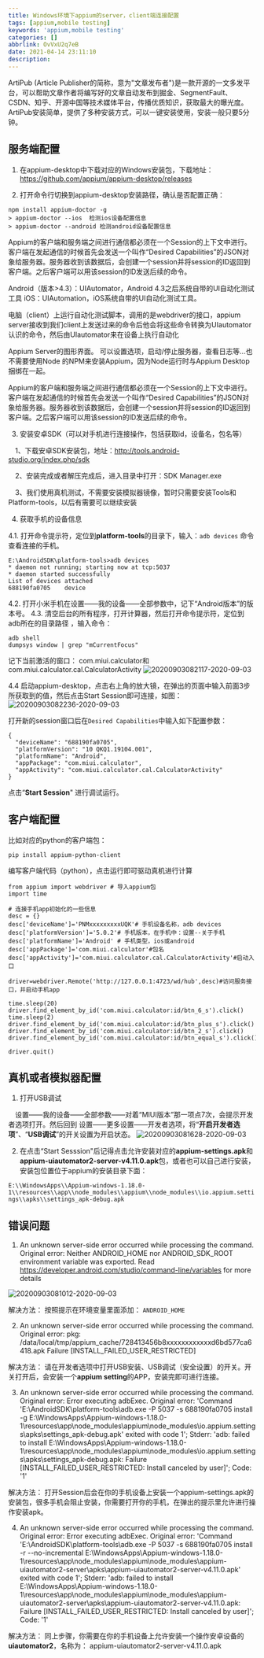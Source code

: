 ```yaml
---
title: Windows环境下appium的server，client端连接配置
tags: [appium,mobile testing]
keywords: 'appium,mobile testing'
categories: []
abbrlink: OvVxU2q7eB
date: 2021-04-14 23:11:10
description:
---
```


ArtiPub (Article Publisher的简称，意为"文章发布者")是一款开源的一文多发平台，可以帮助文章作者将编写好的文章自动发布到掘金、SegmentFault、CSDN、知乎、开源中国等技术媒体平台，传播优质知识，获取最大的曝光度。ArtiPub安装简单，提供了多种安装方式，可以一键安装使用，安装一般只要5分钟。

## 服务端配置

1. 在appium-desktop中下载对应的Windows安装包，下载地址： <https://github.com/appium/appium-desktop/releases>

2. 打开命令行切换到appium-desktop安装路径，确认是否配置正确：

```
npm install appium-doctor -g
> appium-doctor --ios  检测ios设备配置信息
> appium-doctor --android 检测android设备配置信息
```

Appium的客户端和服务端之间进行通信都必须在一个Session的上下文中进行。客户端在发起通信的时候首先会发送一个叫作“Desired Capabilities”的JSON对象给服务器。服务器收到该数据后，会创建一个session并将session的ID返回到客户端。之后客户端可以用该session的ID发送后续的命令。

Android（版本>4.3）：UIAutomator，Android 4.3之后系统自带的UI自动化测试工具
iOS：UIAutomation，iOS系统自带的UI自动化测试工具。

电脑（client）上运行自动化测试脚本，调用的是webdriver的接口，appium server接收到我们client上发送过来的命令后他会将这些命令转换为UIautomator认识的命令，然后由UIautomator来在设备上执行自动化

Appium Server的图形界面。 可以设置选项，启动/停止服务器，查看日志等...也不需要使用Node 的NPM来安装Appium，因为Node运行时与Appium Desktop捆绑在一起。

Appium的客户端和服务端之间进行通信都必须在一个Session的上下文中进行。客户端在发起通信的时候首先会发送一个叫作“Desired Capabilities”的JSON对象给服务器。服务器收到该数据后，会创建一个session并将session的ID返回到客户端。之后客户端可以用该session的ID发送后续的命令。

3. 安装安卓SDK（可以对手机进行连接操作，包括获取id，设备名，包名等）

　1、下载安卓SDK安装包，地址：<http://tools.android-studio.org/index.php/sdk>

　2、安装完成或者解压完成后，进入目录中打开：SDK Manager.exe

　3、我们使用真机测试，不需要安装模拟器镜像，暂时只需要安装Tools和Platform-tools，以后有需要可以继续安装

4. 获取手机的设备信息

4.1. 打开命令提示符，定位到**platform-tools**的目录下，输入：`adb devices` 命令查看连接的手机。

```
E:\AndroidSDK\platform-tools>adb devices
* daemon not running; starting now at tcp:5037
* daemon started successfully
List of devices attached
688190fa0705    device
```

4.2. 打开小米手机在设置——我的设备——全部参数中，记下“Android版本”的版本号。
4.3.  清空后台的所有程序，打开计算器，然后打开命令提示符，定位到adb所在的目录路径
，输入命令：

```
adb shell
dumpsys window | grep "mCurrentFocus"
```

记下当前激活的窗口： com.miui.calculator和com.miui.calculator.cal.CalculatorActivity
![20200903082117-2020-09-03](https://raw.githubusercontent.com/alterhu2020/StorageHub/master/img/20200903082117-2020-09-03.png)

4.4 启动appium-desktop，点击右上角的放大镜，在弹出的页面中输入前面3步所获取到的值，然后点击Start Session即可连接，如图：
![20200903082236-2020-09-03](https://raw.githubusercontent.com/alterhu2020/StorageHub/master/img/20200903082236-2020-09-03.png)

打开新的session窗口后在`Desired Capabilities`中输入如下配置参数：

```
{
  "deviceName": "688190fa0705",
  "platformVersion": "10 QKQ1.19104.001",
  "platformName": "Android",
  "appPackage": "com.miui.calculator",
  "appActivity": "com.miui.calculator.cal.CalculatorActivity"
}
```

点击“**Start Session**" 进行调试运行。

## 客户端配置

比如对应的python的客户端包：

```
pip install appium-python-client
```

编写客户端代码（python），点击运行即可驱动真机进行计算

```
from appium import webdriver # 导入appium包
import time

# 连接手机app初始化的一些信息
desc = {}
desc['deviceName']='PNMxxxxxxxxxUQK'# 手机设备名称，adb devices
desc['platformVersion']='5.0.2'# 手机版本，在手机中：设置--关于手机
desc['platformName']='Android' # 手机类型，ios或android
desc['appPackage']='com.miui.calculator'#包名
desc['appActivity']='com.miui.calculator.cal.CalculatorActivity'#启动入口

driver=webdriver.Remote('http://127.0.0.1:4723/wd/hub',desc)#访问服务接口，并启动手机app

time.sleep(20)
driver.find_element_by_id('com.miui.calculator:id/btn_6_s').click()
time.sleep(2)
driver.find_element_by_id('com.miui.calculator:id/btn_plus_s').click()
driver.find_element_by_id('com.miui.calculator:id/btn_2_s').click()
driver.find_element_by_id('com.miui.calculator:id/btn_equal_s').click()

driver.quit()
```

## 真机或者模拟器配置

1. 打开USB调试

　设置——我的设备——全部参数——对着“MIUI版本”那一项点7次，会提示开发者选项打开。然后回到 设置——更多设置——开发者选项，将“**开启开发者选项**”、“**USB调试**”的开关设置为开启状态。
![20200903081628-2020-09-03](https://raw.githubusercontent.com/alterhu2020/StorageHub/master/img/20200903081628-2020-09-03.png)

2. 在点击“Start Sesssion"后记得点击允许安装对应的**appium-settings.apk**和 **appium-uiautomator2-server-v4.11.0.apk**包，或者也可以自己进行安装，安装包位置位于appium的安装目录下面：

`E:\\WindowsApps\\Appium-windows-1.18.0-1\\resources\\app\\node_modules\\appium\\node_modules\\io.appium.settings\\apks\\settings_apk-debug.apk`

## 错误问题

1. An unknown server-side error occurred while processing the command. Original error: Neither ANDROID_HOME nor ANDROID_SDK_ROOT environment variable was exported. Read <https://developer.android.com/studio/command-line/variables> for more details

![20200903081012-2020-09-03](https://raw.githubusercontent.com/alterhu2020/StorageHub/master/img/20200903081012-2020-09-03.png)

解决方法： 按照提示在环境变量里面添加： `ANDROID_HOME`

2. An unknown server-side error occurred while processing the command. Original error: pkg: /data/local/tmp/appium_cache/728413456b8xxxxxxxxxxxxd6bd577ca6418.apk Failure [INSTALL_FAILED_USER_RESTRICTED]

解决方法： 请在开发者选项中打开USB安装、USB调试（安全设置）的开关。开关打开后，会安装一个**appium setting**的APP，安装完即可进行连接。

3. An unknown server-side error occurred while processing the command. Original error: Error executing adbExec. Original error: 'Command 'E:\\AndroidSDK\\platform-tools\\adb.exe -P 5037 -s 688190fa0705 install -g E:\\WindowsApps\\Appium-windows-1.18.0-1\\resources\\app\\node_modules\\appium\\node_modules\\io.appium.settings\\apks\\settings_apk-debug.apk' exited with code 1'; Stderr: 'adb: failed to install E:\WindowsApps\Appium-windows-1.18.0-1\resources\app\node_modules\appium\node_modules\io.appium.settings\apks\settings_apk-debug.apk: Failure [INSTALL_FAILED_USER_RESTRICTED: Install canceled by user]'; Code: '1'

解决方法： 打开Session后会在你的手机设备上安装一个appium-settings.apk的安装包，很多手机会阻止安装，你需要打开你的手机，在弹出的提示里允许进行操作安装apk。

4. An unknown server-side error occurred while processing the command. Original error: Error executing adbExec. Original error: 'Command 'E:\\AndroidSDK\\platform-tools\\adb.exe -P 5037 -s 688190fa0705 install -r --no-incremental E:\\WindowsApps\\Appium-windows-1.18.0-1\\resources\\app\\node_modules\\appium\\node_modules\\appium-uiautomator2-server\\apks\\appium-uiautomator2-server-v4.11.0.apk' exited with code 1'; Stderr: 'adb: failed to install E:\WindowsApps\Appium-windows-1.18.0-1\resources\app\node_modules\appium\node_modules\appium-uiautomator2-server\apks\appium-uiautomator2-server-v4.11.0.apk: Failure [INSTALL_FAILED_USER_RESTRICTED: Install canceled by user]'; Code: '1'

解决方法： 同上步骤，你需要在你的手机设备上允许安装一个操作安卓设备的**uiautomator2**，名称为： appium-uiautomator2-server-v4.11.0.apk

